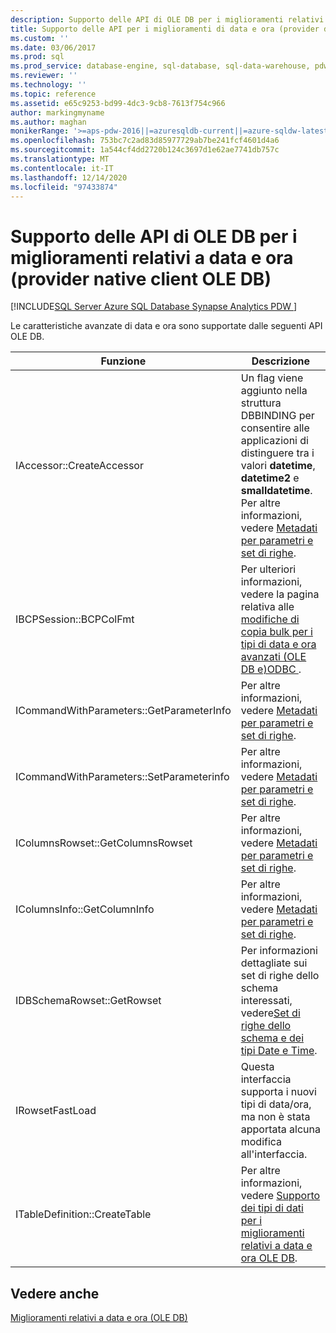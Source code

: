```yaml
---
description: Supporto delle API di OLE DB per i miglioramenti relativi a data e ora (provider native client OLE DB)
title: Supporto delle API per i miglioramenti di data e ora (provider di OLE DB di Native Client)
ms.custom: ''
ms.date: 03/06/2017
ms.prod: sql
ms.prod_service: database-engine, sql-database, sql-data-warehouse, pdw
ms.reviewer: ''
ms.technology: ''
ms.topic: reference
ms.assetid: e65c9253-bd99-4dc3-9cb8-7613f754c966
author: markingmyname
ms.author: maghan
monikerRange: '>=aps-pdw-2016||=azuresqldb-current||=azure-sqldw-latest||>=sql-server-2016||>=sql-server-linux-2017||=azuresqldb-mi-current'
ms.openlocfilehash: 753bc7c2ad83d85977729ab7be241fcf4601d4a6
ms.sourcegitcommit: 1a544cf4dd2720b124c3697d1e62ae7741db757c
ms.translationtype: MT
ms.contentlocale: it-IT
ms.lasthandoff: 12/14/2020
ms.locfileid: "97433874"
---
```

# <a name="ole-db-api-support-for-date-and-time-enhancements-native-client-ole-db-provider"></a>Supporto delle API di OLE DB per i miglioramenti relativi a data e ora (provider native client OLE DB)
[!INCLUDE[SQL Server Azure SQL Database Synapse Analytics PDW ](../../includes/applies-to-version/sql-asdb-asdbmi-asa-pdw.md)]

  Le caratteristiche avanzate di data e ora sono supportate dalle seguenti API OLE DB.  
  
|Funzione|Descrizione|  
|--------------|-----------------|  
|IAccessor::CreateAccessor|Un flag viene aggiunto nella struttura DBBINDING per consentire alle applicazioni di distinguere tra i valori **datetime**, **datetime2** e **smalldatetime**. Per altre informazioni, vedere [Metadati per parametri e set di righe](../../relational-databases/native-client-ole-db-date-time/metadata-parameter-and-rowset.md).|  
|IBCPSession::BCPColFmt|Per ulteriori informazioni, vedere la pagina relativa alle [modifiche di copia bulk per i tipi di data e ora avanzati &#40;OLE DB e&#41;ODBC ](../../relational-databases/native-client-odbc-date-time/bulk-copy-changes-for-enhanced-date-and-time-types-ole-db-and-odbc.md).|  
|ICommandWithParameters::GetParameterInfo|Per altre informazioni, vedere [Metadati per parametri e set di righe](../../relational-databases/native-client-ole-db-date-time/metadata-parameter-and-rowset.md).|  
|ICommandWithParameters::SetParameterinfo|Per altre informazioni, vedere [Metadati per parametri e set di righe](../../relational-databases/native-client-ole-db-date-time/metadata-parameter-and-rowset.md).|  
|IColumnsRowset::GetColumnsRowset|Per altre informazioni, vedere [Metadati per parametri e set di righe](../../relational-databases/native-client-ole-db-date-time/metadata-parameter-and-rowset.md).|  
|IColumnsInfo::GetColumnInfo|Per altre informazioni, vedere [Metadati per parametri e set di righe](../../relational-databases/native-client-ole-db-date-time/metadata-parameter-and-rowset.md).|  
|IDBSchemaRowset::GetRowset|Per informazioni dettagliate sui set di righe dello schema interessati, vedere[Set di righe dello schema e dei tipi Date e Time](../../relational-databases/native-client-ole-db-date-time/metadata-date-and-time-and-schema-rowsets.md).|  
|IRowsetFastLoad|Questa interfaccia supporta i nuovi tipi di data/ora, ma non è stata apportata alcuna modifica all'interfaccia.|  
|ITableDefinition::CreateTable|Per altre informazioni, vedere [Supporto dei tipi di dati per i miglioramenti relativi a data e ora OLE DB](../../relational-databases/native-client-ole-db-date-time/data-type-support-for-ole-db-date-and-time-improvements.md).|  
  
## <a name="see-also"></a>Vedere anche  
 [Miglioramenti relativi a data e ora &#40;OLE DB&#41;](../../relational-databases/native-client-ole-db-date-time/date-and-time-improvements-ole-db.md)  
  
  
